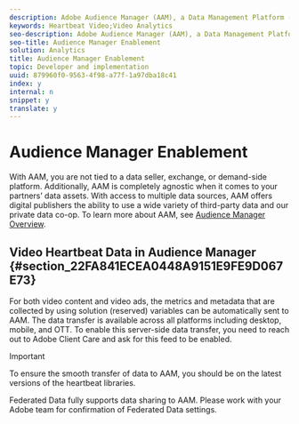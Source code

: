 ```yaml
---
description: Adobe Audience Manager (AAM), a Data Management Platform (DMP), helps you bring your audience data assets together, making it easy to collect commercially relevant information about site visitors, create marketable segments, and serve targeted advertising and content to the right audience.
keywords: Heartbeat Video;Video Analytics
seo-description: Adobe Audience Manager (AAM), a Data Management Platform (DMP), helps you bring your audience data assets together, making it easy to collect commercially relevant information about site visitors, create marketable segments, and serve targeted advertising and content to the right audience.
seo-title: Audience Manager Enablement
solution: Analytics
title: Audience Manager Enablement
topic: Developer and implementation
uuid: 879960f0-9563-4f98-a77f-1a97dba18c41
index: y
internal: n
snippet: y
translate: y
---
```


# Audience Manager Enablement


<a id="section_C2FB67A52218492EA165EB76C4D18572"></a>

With AAM, you are not tied to a data seller, exchange, or demand-side platform. Additionally, AAM is completely agnostic when it comes to your partners’ data assets. With access to multiple data sources, AAM offers digital publishers the ability to use a wide variety of third-party data and our private data co-op.
To learn more about AAM, see [Audience Manager Overview](https://marketing.adobe.com/resources/help/en_US/aam/c_am_overview_intro.html). 

## Video Heartbeat Data in Audience Manager {#section_22FA841ECEA0448A9151E9FE9D067E73}

For both video content and video ads, the metrics and metadata that are collected by using solution (reserved) variables can be automatically sent to AAM. The data transfer is available across all platforms including desktop, mobile, and OTT. To enable this server-side data transfer, you need to reach out to Adobe Client Care and ask for this feed to be enabled.

>[!IMPORTANT]
>
>To ensure the smooth transfer of data to AAM, you should be on the latest versions of the heartbeat libraries.

Federated Data fully supports data sharing to AAM. Please work with your Adobe team for confirmation of Federated Data settings.
